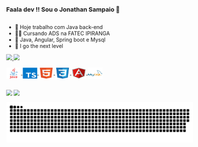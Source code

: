 ### Faala dev !! Sou o Jonathan Sampaio 🙂
##

- 🔭 Hoje trabalho com Java back-end
- 👨‍🎓 Cursando ADS na FATEC IPIRANGA
- 🌱 Java, Angular, Spring boot e Mysql
- 🚀 I go the next level

 <div>
  <a href="https://github.com/JonathanSampaio">
  <img height="160px" src="https://github-readme-stats.vercel.app/api?username=JonathanSampaio&show_icons=true&theme=dark&include_all_commits=true&count_private=true"/>
  <img height="160px" src="https://github-readme-stats.vercel.app/api/top-langs/?username=JonathanSampaio&layout=compact&langs_count=7&theme=dark"/>
</div>
<div style="display: inline_block"><br>
  
  <img align="center" alt="John-Java" height="30" width="40" src="https://raw.githubusercontent.com/devicons/devicon/master/icons/java/java-original-wordmark.svg">
  <img align="center" alt="John-Ts" height="30" width="40" src="https://raw.githubusercontent.com/devicons/devicon/master/icons/typescript/typescript-plain.svg">
  <img align="center" alt="John-HTML" height="30" width="40" src="https://raw.githubusercontent.com/devicons/devicon/master/icons/html5/html5-original.svg">
  <img align="center" alt="John-CSS" height="30" width="40" src="https://raw.githubusercontent.com/devicons/devicon/master/icons/css3/css3-original.svg">
  <img align="center" alt="John-Angular" height="30" width="40" src="https://raw.githubusercontent.com/devicons/devicon/master/icons/angularjs/angularjs-original.svg">
  <img align="center" alt="John-Mwsql" height="30" width="40" src="https://raw.githubusercontent.com/devicons/devicon/master/icons/mysql/mysql-original-wordmark.svg">
  
</div>
  
  ##
  
  <div> 
    
  <a href = "mailto:jonathanesampaio@gmail.com"><img src="https://img.shields.io/badge/-Gmail-%23333?style=for-the-badge&logo=gmail&logoColor=white" target="_blank"></a>
  <a href="https://www.linkedin.com/in/jonathan-sampaio-315900185" target="_blank"><img src="https://img.shields.io/badge/-LinkedIn-%230077B5?style=for-the-badge&logo=linkedin&logoColor=white" target="_blank"></a> 
 
  ![Snake animation](https://github.com/JonathanSampaio/JonathanSampaio/blob/output/github-contribution-grid-snake.svg)
 
</div>
